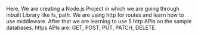 Here, We are creating a Node.js Project in which we are going through inbuilt Library like fs, path.
We are using http for routes and learn how to use middleware. After that we are learning to use 5 http APIs on the sample databases.
https APIs are: GET, POST, PUT, PATCH, DELETE.